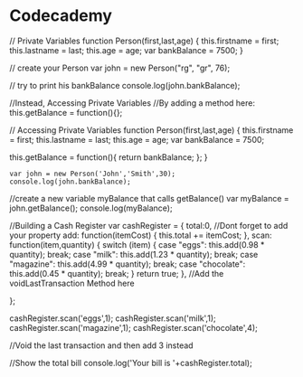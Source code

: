 Codecademy
==========
// Private Variables
function Person(first,last,age) {
   this.firstname = first;
   this.lastname = last;
   this.age = age;
   var bankBalance = 7500;
}

// create your Person 
var john = new Person("rg", "gr", 76);

// try to print his bankBalance
console.log(john.bankBalance);

//Instead, Accessing Private Variables
//By adding a method here: this.getBalance = function(){};


// Accessing Private Variables
function Person(first,last,age) {
   this.firstname = first;
   this.lastname = last;
   this.age = age;
   var bankBalance = 7500;
   
   this.getBalance = function(){
       return bankBalance;
       };
    }
    
    var john = new Person('John','Smith',30);
    console.log(john.bankBalance);
    
//create a new variable myBalance that calls getBalance()
    var myBalance = john.getBalance();
    console.log(myBalance);
    


//Building a Cash Register
var cashRegister = {
    total:0,
    //Dont forget to add your property
    add: function(itemCost) {
        this.total +=  itemCost;
    },
    scan: function(item,quantity) {
        switch (item) {
        case "eggs": this.add(0.98 * quantity); break;
        case "milk": this.add(1.23 * quantity); break;
        case "magazine": this.add(4.99 * quantity); break;
        case "chocolate": this.add(0.45 * quantity); break;
        }
        return true;
    },
    //Add the voidLastTransaction Method here
    
    
};

cashRegister.scan('eggs',1);
cashRegister.scan('milk',1);
cashRegister.scan('magazine',1);
cashRegister.scan('chocolate',4);

//Void the last transaction and then add 3 instead


//Show the total bill
console.log('Your bill is '+cashRegister.total);
